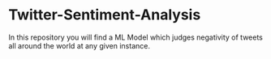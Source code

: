 # Twitter-Sentiment-Analysis
In this repository you will find a ML Model which judges negativity of tweets all around the world at any given instance.
